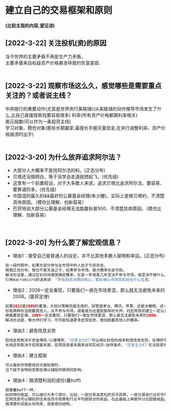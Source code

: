 # 建立自己的交易框架和原则
**(比较主观的内容,望见谅)**
<br>

## [2022-3-22] 关注投机(资)的原因
当今世界的主要矛盾不再是生产力矛盾，<br>
主要矛盾来自权益资产价格暴涨导致的贫富差距.
<br><br>

## [2022-3-22] 观察市场这么久，感觉哪些是需要重点关注的？或者说主线？
中央银行的重要动作(尤其是世界央行美联储)(从美联储的动作推导市场发生了什么,比自己直接探索找要容易很多)
利率(所有资产价格都跟利率相关)  
美元指数(可以作为一条投资主线)  
学习对象、模仿对象(那些长期赢家,最擅长手握天量现金,在央行调整利率、资产价格崩溃时出手)  
<br>

## [2022-3-20] 为什么放弃追求阿尔法？
- 大部分人大概率不是找阿尔法的料。(正态分布)
- 贝塔还没搞明白，等于没学会走道就想起飞。(优先级)
- 这里有一个前置假设，对于大多数人来说，追求贝塔比追求阿尔法，要容易、要靠谱的多。(优先级)
- 中国混的最久的&&最好的公募基金经理(朱少醒)，实际上是做贝塔的，不清楚具体原因。（模仿比理解、创新容易）
- 巴菲特说大部分公募基金经理无法跑赢标普500，不清楚具体原因。（模仿比理解、创新容易）
<br>

## [2022-3-20] 为什么要了解宏观信息？
- 理由1：接受自己是普通人的设定，并不比其他多数人聪明和幸运。(正态分布)
```java
在一段时期中，如果大部分参与在市场中的人处于亏损状态，
根据正态分布，我也不是天选之子，如果参与市场，极大概率也会亏损。
解决办法是，通过拉长时间维度确定概率，在某一年或某几年坚决不参与市场，或坚决不做什么。
引用macromicro的话来讲: "所有投资决策的核心，都在确认市场目前处在什么位置。"
```

- 理由2：2008一定会重现，只要我们一直在市场里混，那么就无法避免未来的2008。(墨菲定律)
```java
如果2022是2008的重演，大部分策略将是无效的，别管是茅台、腾讯、苹果、还是冰糖橙，这一年注定只会亏损。
你有两种办法跑赢其他人，从不参与市场，或者成为达里欧那样的大师，对宏观现状建立一定认识。
根据墨菲定律，2008一定会重现，只要我们一直在市场里混，那么就无法避免未来的2008。
解决办法是，像大师们学习，尽可能知道更多宏观信息，增加跑赢其他人的概率。
```

- 理由3：避免信息劣势
```java
短线走势取决于资金博弈/心理博弈，"庄家主力们"可以用比较低的成本制造信息优势，在博弈中获胜。
长线走势取决于宏观基本面，宏观信息基本面来自现实经济/自然条件，"庄家主力们"无法轻易改变，大家没有很大的信息差。
```

- 理由4：建立框架
```java
可以看到市场整体的大致轮廓时，  
当下就不会特别受那些难以捕捉的微观的影响。  
```

- 理由4：搞清楚利润的成份(叠buff)
```java
就像叠buff一样，
标的物的收益，可以细分为多个部分，比如，一部分来自宽松的货币政策，一部分源自行业的平均收益，一部分源自自身的超额收益。
宏观信息可以辅助抓住来自货币政策和行业平均那部分的收益，在此基础上再额外讨论超额收益。
搞清楚利润是从何而来、或是成份结构。
```
<br>